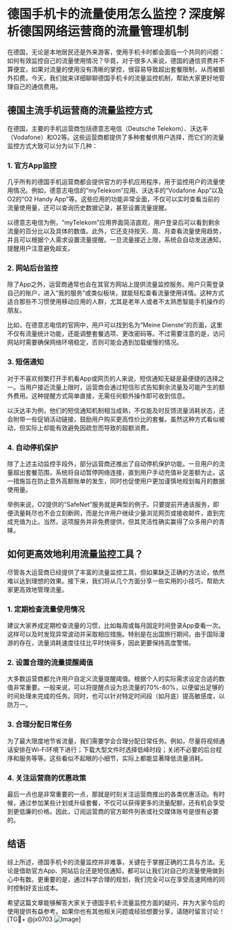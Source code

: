 # 德国手机卡的流量使用怎么监控？深度解析德国网络运营商的流量管理机制

在德国，无论是本地居民还是外来游客，使用手机卡时都会面临一个共同的问题：如何有效监控自己的流量使用情况？毕竟，对于很多人来说，德国的通信资费并不算便宜，如果对流量的使用没有清晰的掌控，很容易导致超出套餐限制，从而被额外扣费。今天，我们就来详细聊聊德国手机卡的流量监控机制，帮助大家更好地管理自己的通信费用。

## 德国主流手机运营商的流量监控方式

在德国，主要的手机运营商包括德意志电信（Deutsche Telekom）、沃达丰（Vodafone）和O2等。这些运营商都提供了多种套餐供用户选择，而它们的流量监控方式大致可以分为以下几种：

### 1. 官方App监控

几乎所有的德国手机运营商都会提供官方的手机应用程序，用于监控用户的流量使用情况。例如，德意志电信的“myTelekom”应用、沃达丰的“Vodafone App”以及O2的“O2 Handy App”等。这些应用的功能非常全面，不仅可以实时查看当前的流量使用量，还可以查询历史数据记录，甚至设置流量提醒。

以德意志电信为例，“myTelekom”应用界面简洁直观，用户登录后可以看到剩余流量的百分比以及具体的数值。此外，它还支持按天、周、月查看流量使用趋势，并且可以根据个人需求设置流量提醒。一旦流量接近上限，系统会自动发送通知，提醒用户注意避免超支。

### 2. 网站后台监控

除了App之外，运营商通常也会在其官方网站上提供流量监控服务。用户只需登录自己的账户，进入“我的服务”或类似板块，就能轻松查看流量使用详情。这种方式适合那些不习惯使用移动应用的人群，尤其是老年人或者不太熟悉智能手机操作的朋友。

比如，在德意志电信的官网中，用户可以找到名为“Meine Dienste”的页面，这里不仅有流量统计功能，还能调整套餐选项、更改密码等。不过需要注意的是，访问网站时需要确保网络环境稳定，否则可能会遇到加载缓慢的情况。

### 3. 短信通知

对于不喜欢频繁打开手机看App或网页的人来说，短信通知无疑是最便捷的选择之一。当用户接近流量上限时，运营商会通过短信形式告知剩余流量及可能产生的额外费用。这种提醒方式简单直接，无需任何额外操作即可收到信息。

以沃达丰为例，他们的短信通知机制相当成熟，不仅能及时反馈流量消耗状态，还会附带一些促销活动链接，鼓励用户购买更高性价比的套餐。虽然这种方式看似被动，但实际上却能有效避免因疏忽而导致的超额消费。

### 4. 自动停机保护

除了上述主动监控手段外，部分运营商还推出了自动停机保护功能。一旦用户的流量超出套餐范围，系统将自动暂停网络连接，直到用户手动充值补足差额为止。这一措施旨在防止意外高额账单的发生，同时也促使用户更加谨慎地规划每月的数据使用量。

举例来说，O2提供的“SafeNet”服务就是典型的例子。只要提前开通该服务，即便流量耗尽也不会立刻断网，而是允许用户继续少量浏览网页或接收邮件，直到完成充值为止。当然，这项服务并非免费提供，但其灵活性确实赢得了众多用户的青睐。

## 如何更高效地利用流量监控工具？

尽管各大运营商已经提供了丰富的流量监控工具，但如果缺乏正确的方法论，依然难以达到理想的效果。接下来，我们将从几个方面分享一些实用的小技巧，帮助大家更高效地管理流量。

### 1. 定期检查流量使用情况

建议大家养成定期检查流量的习惯，比如每周或每月固定时间登录App查看一次。这样可以及时发现异常波动并采取相应措施。特别是在出国旅行期间，由于国际漫游的存在，流量消耗速度往往比平时快得多，因此更要保持高度警惕。

### 2. 设置合理的流量提醒阈值

大多数运营商都允许用户自定义流量提醒阈值。根据个人的实际需求设定合适的数值非常重要。一般来说，可以将提醒点设为总流量的70%-80%，以便留出足够的时间处理未完成的任务。同时，也可以针对特定时间段（如月底）提高敏感度，以防万一。

### 3. 合理分配日常任务

为了最大限度地节省流量，我们需要学会合理分配日常任务。例如，尽量将视频通话安排在Wi-Fi环境下进行；下载大型文件时选择低峰时段；关闭不必要的后台程序和服务等等。这些看似不起眼的小细节，实际上都能显著降低流量消耗。

### 4. 关注运营商的优惠政策

最后一点也是非常重要的一点，那就是时刻关注运营商推出的各类优惠活动。有时候，通过参加某些计划或升级套餐，不仅可以获得更多的流量配额，还有机会享受到更低廉的价格。因此，订阅运营商的官方邮件列表或社交媒体账号是很有必要的。

## 结语

综上所述，德国手机卡的流量监控并非难事，关键在于掌握正确的工具与方法。无论是借助官方App、网站后台还是短信通知，都可以让我们对自己的流量使用做到心中有数。更重要的是，通过科学合理的规划，我们完全可以在享受高速网络的同时控制好支出成本。

希望这篇文章能够解答大家关于德国手机卡流量监控方面的疑问，并为大家今后的使用提供有益参考。如果你也有其他相关问题或经验想要分享，请随时留言讨论！[TG💪+ @jx0703 ![Image](https://github.com/user-attachments/assets/dbca1d08-cadb-493c-b0ec-ad6f7a83f270)]